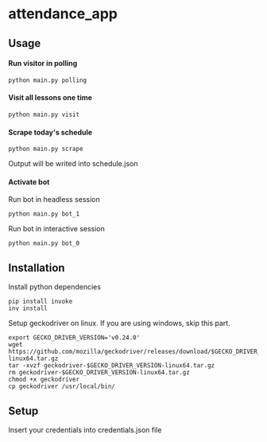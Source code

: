 # attendance_app
## Usage
#### Run visitor in polling
```
python main.py polling
```
#### Visit all lessons one time
```
python main.py visit
```
#### Scrape today's schedule
```
python main.py scrape
```
Output will be writed into schedule.json 

#### Activate bot
Run bot in headless session
```
python main.py bot_1
```
Run bot in interactive session
```
python main.py bot_0
```

## Installation
Install python dependencies
```
pip install invoke
inv install
```
Setup geckodriver on linux. If you are using windows, skip this part.
```
export GECKO_DRIVER_VERSION='v0.24.0'
wget https://github.com/mozilla/geckodriver/releases/download/$GECKO_DRIVER_VERSION/geckodriver-$GECKO_DRIVER_VERSION-linux64.tar.gz
tar -xvzf geckodriver-$GECKO_DRIVER_VERSION-linux64.tar.gz
rm geckodriver-$GECKO_DRIVER_VERSION-linux64.tar.gz
chmod +x geckodriver
cp geckodriver /usr/local/bin/
```

## Setup
Insert your credentials into credentials.json file

